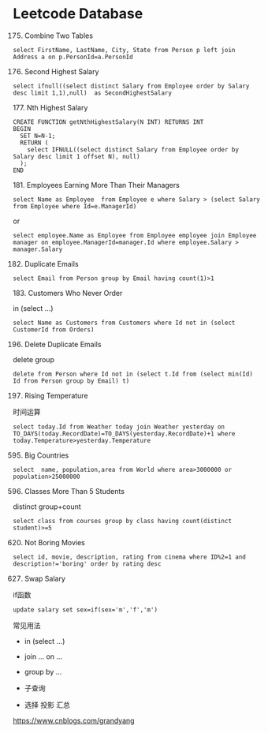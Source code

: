 # Leetcode Database

175. Combine Two Tables

```mysql
select FirstName, LastName, City, State from Person p left join Address a on p.PersonId=a.PersonId
```

176. Second Highest Salary

```mysql
select ifnull((select distinct Salary from Employee order by Salary desc limit 1,1),null)  as SecondHighestSalary
```

  177. Nth Highest Salary 

```mysql
CREATE FUNCTION getNthHighestSalary(N INT) RETURNS INT
BEGIN
  SET N=N-1;
  RETURN (
    select IFNULL((select distinct Salary from Employee order by Salary desc limit 1 offset N), null)
  );
END
```



  181. Employees Earning More Than Their Managers 

```mysql
select Name as Employee  from Employee e where Salary > (select Salary from Employee where Id=e.ManagerId)
```

or

```mysql
select employee.Name as Employee from Employee employee join Employee manager on employee.ManagerId=manager.Id where employee.Salary > manager.Salary
```



182. Duplicate Emails

```mysql
select Email from Person group by Email having count(1)>1
```

  183. Customers Who Never Order 

in (select ...)

```mysql
select Name as Customers from Customers where Id not in (select CustomerId from Orders)
```

196. Delete Duplicate Emails

delete
group

```mysql
delete from Person where Id not in (select t.Id from (select min(Id) Id from Person group by Email) t)
```


197. Rising Temperature

时间运算

```mysql
select today.Id from Weather today join Weather yesterday on TO_DAYS(today.RecordDate)=TO_DAYS(yesterday.RecordDate)+1 where today.Temperature>yesterday.Temperature
```
595. Big Countries

```mysql
select  name, population,area from World where area>3000000 or population>25000000
```
596. Classes More Than 5 Students


distinct
group+count

```mysql
select class from courses group by class having count(distinct student)>=5
```

620. Not Boring Movies

```mysql
select id, movie, description, rating from cinema where ID%2=1 and description!='boring' order by rating desc
```

627. Swap Salary

if函数

```mysql
update salary set sex=if(sex='m','f','m')
```



常见用法

+ in (select ...)
+ join ... on ...

+ group by ...

+ 子查询
+ 选择 投影 汇总


https://www.cnblogs.com/grandyang